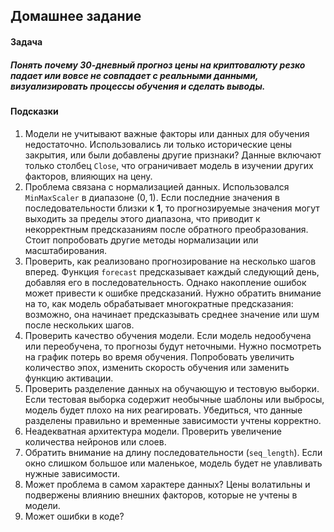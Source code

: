 ## Домашнее задание

#### Задача

##### Понять почему 30-дневный прогноз цены на криптовалюту резко падает или вовсе не совпадает с реальными данными, визуализировать процессы обучения и сделать выводы.

#### Подсказки

1. Модели не учитывают важные факторы или данных для обучения недостаточно. Использовались ли только исторические цены закрытия, или были добавлены другие признаки? Данные включают только столбец `Close`, что ограничивает модель в изучении других факторов, влияющих на цену.
2. Проблема связана с нормализацией данных. Использовался `MinMaxScaler` в диапазоне $(0,1)$. Если последние значения в последовательности близки к **1**, то прогнозируемые значения могут выходить за пределы этого диапазона, что приводит к некорректным предсказаниям после обратного преобразования. Стоит попробовать другие методы нормализации или масштабирования.
3. Проверить, как реализовано прогнозирование на несколько шагов вперед. Функция `forecast` предсказывает каждый следующий день, добавляя его в последовательность. Однако накопление ошибок может привести к ошибке предсказаний. Нужно обратить внимание на то, как модель обрабатывает многократные предсказания: возможно, она начинает предсказывать среднее значение или шум после нескольких шагов.
4. Проверить качество обучения модели. Если модель недообучена или переобучена, то прогнозы будут неточными. Нужно посмотреть на график потерь во время обучения. Попробовать увеличить количество эпох, изменить скорость обучения или заменить функцию активации.
5. Проверить разделение данных на обучающую и тестовую выборки. Если тестовая выборка содержит необычные шаблоны или выбросы, модель будет плохо на них реагировать. Убедиться, что данные разделены правильно и временные зависимости учтены корректно.
6. Неадекватная архитектура модели. Проверить увеличение количества нейронов или слоев.
7. Обратить внимание на длину последовательности (`seq_length`). Если окно слишком большое или маленькое, модель будет не улавливать нужные зависимости.
8. Может проблема в самом характере данных? Цены волатильны и подвержены влиянию внешних факторов, которые не учтены в модели.
9. Может ошибки в коде?